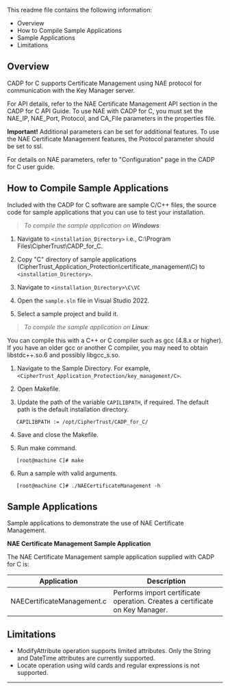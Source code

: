 This readme file contains the following information:

* Overview
* How to Compile Sample Applications
* Sample Applications
* Limitations

## Overview

CADP for C supports Certificate Management using NAE protocol for communication with the Key Manager server.

For API details, refer to the NAE Certificate Management API section in the CADP for C API Guide. To use NAE with CADP for C, you must set the NAE_IP, NAE_Port, Protocol, and CA_File parameters in the properties file.

**Important!** Additional parameters can be set for additional features. To use the NAE Certificate Management features, the Protocol parameter should be set to ssl.

For details on NAE parameters, refer to "Configuration" page in the CADP for C user guide.

## How to Compile Sample Applications

Included with the CADP for C software are sample C/C++ files, the source code for sample applications that you can use to test your installation.

>*To compile the sample application on **Windows**:*

1. Navigate to `<installation_Directory>` i.e., C:\Program Files\CipherTrust\CADP_for_C\.

2. Copy "C" directory of sample applications (CipherTrust_Application_Protection\certificate_management\C) to `<installation_Directory>`.

3. Navigate to `<installation_Directory>\C\VC`

4. Open the `sample.sln` file in Visual Studio 2022.

5. Select a sample project and build it.

>*To compile the sample application on **Linux**:*

You can compile this with a C++ or C compiler such as gcc (4.8.x or higher). If you have an older gcc or another C compiler, you may need to obtain libstdc++.so.6 and possibly libgcc_s.so.

1. Navigate to the Sample Directory. For example, `<CipherTrust_Application_Protection/key_management/C>`.

2. Open Makefile.

3. Update the path of the variable `CAPILIBPATH`, if required. The default path is the default installation directory.
```
   CAPILIBPATH := /opt/CipherTrust/CADP_for_C/
```
4. Save and close the Makefile.

5. Run make command.
```
   [root@machine C]# make
```
6. Run a sample with valid arguments.
```
   [root@machine C]# ./NAECertificateManagement -h
```

## Sample Applications

Sample applications to demonstrate the use of NAE Certificate Management.

**NAE Certificate Management Sample Application**

The NAE Certificate Management sample application supplied with CADP for C is:

Application|Description
---|---
NAECertificateManagement.c | Performs import certificate operation. Creates a certificate on Key Manager.

## Limitations

* ModifyAttribute operation supports limited attributes. Only the String and DateTime attributes are currently supported.
* Locate operation using wild cards and regular expressions is not supported.

---